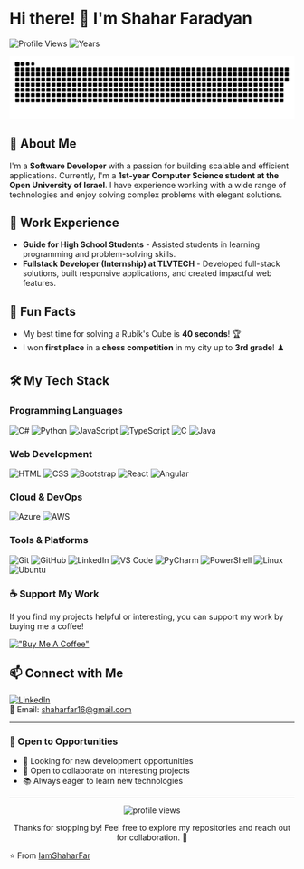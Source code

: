 # Hi there! 👋 I'm Shahar Faradyan 
![Profile Views](https://komarev.com/ghpvc/?username=your-github-username&label=Profile%20views&color=0e75b6&style=flat)
![Years](https://badges.strrl.dev/years/IamShaharFar)

<picture>
  <source media="(prefers-color-scheme: dark)" srcset="https://raw.githubusercontent.com/IamShaharFar/IamShaharFar/main/dist/github-snake-dark.svg" />
  <source media="(prefers-color-scheme: light)" srcset="https://raw.githubusercontent.com/IamShaharFar/IamShaharFar/main/dist/github-snake.svg" />
  <img alt="github-snake" src="https://raw.githubusercontent.com/IamShaharFar/IamShaharFar/main/dist/github-snake.svg" />
</picture>

## 🚀 About Me
I'm a **Software Developer** with a passion for building scalable and efficient applications. Currently, I'm a **1st-year Computer Science student at the Open University of Israel**. I have experience working with a wide range of technologies and enjoy solving complex problems with elegant solutions.

## 💼 Work Experience
- **Guide for High School Students** - Assisted students in learning programming and problem-solving skills.
- **Fullstack Developer (Internship) at TLVTECH** - Developed full-stack solutions, built responsive applications, and created impactful web features.

## 🎉 Fun Facts
- My best time for solving a Rubik's Cube is **40 seconds**! 🏆
- I won **first place** in a **chess competition** in my city up to **3rd grade**! ♟️

## 🛠️ My Tech Stack

### Programming Languages
![C#](https://skillicons.dev/icons?i=cs)
![Python](https://skillicons.dev/icons?i=python)
![JavaScript](https://skillicons.dev/icons?i=javascript)
![TypeScript](https://skillicons.dev/icons?i=typescript)
![C](https://skillicons.dev/icons?i=c)
![Java](https://skillicons.dev/icons?i=java)

### Web Development
![HTML](https://skillicons.dev/icons?i=html)
![CSS](https://skillicons.dev/icons?i=css)
![Bootstrap](https://skillicons.dev/icons?i=bootstrap)
![React](https://skillicons.dev/icons?i=react)
![Angular](https://skillicons.dev/icons?i=angular)

### Cloud & DevOps
![Azure](https://skillicons.dev/icons?i=azure)
![AWS](https://skillicons.dev/icons?i=aws)

### Tools & Platforms
![Git](https://skillicons.dev/icons?i=git)
![GitHub](https://skillicons.dev/icons?i=github)
![LinkedIn](https://skillicons.dev/icons?i=linkedin)
![VS Code](https://skillicons.dev/icons?i=vscode)
![PyCharm](https://skillicons.dev/icons?i=pycharm)
![PowerShell](https://skillicons.dev/icons?i=powershell)
![Linux](https://skillicons.dev/icons?i=linux)
![Ubuntu](https://skillicons.dev/icons?i=ubuntu)

### ☕ Support My Work
If you find my projects helpful or interesting, you can support my work by buying me a coffee!

[!["Buy Me A Coffee"](https://www.buymeacoffee.com/assets/img/custom_images/orange_img.png)](https://www.buymeacoffee.com/shaharfar1a)

## 📫 Connect with Me
[![LinkedIn](https://skillicons.dev/icons?i=linkedin)](https://www.linkedin.com/in/shahar-faradyan/)  
📧 Email: [shaharfar16@gmail.com](mailto:shaharfar16@gmail.com)

---
### 🤝 Open to Opportunities
- 💼 Looking for new development opportunities
- 👥 Open to collaborate on interesting projects
- 📚 Always eager to learn new technologies

---
<p align="center">
  <img src="https://komarev.com/ghpvc/?username=IamShaharFar&label=Profile%20views&color=0e75b6&style=flat" alt="profile views" />
</p>

<p align="center">
  Thanks for stopping by! Feel free to explore my repositories and reach out for collaboration. 🚀
</p>

⭐️ From [IamShaharFar](https://github.com/IamShaharFar)
